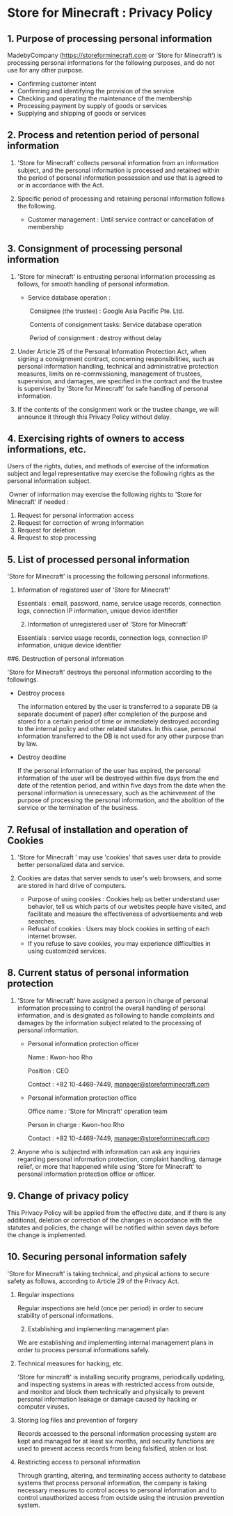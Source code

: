 # Store for Minecraft : Privacy Policy

## 1. Purpose of processing personal information

MadebyCompany (https://storeforminecraft.com or ‘Store for Minecraft’) is processing personal informations for the following purposes, and do not use for any other purpose.

- Confirming customer intent
- Confirming and identifying the provision of the service
- Checking and operating the maintenance of the membership
- Processing payment by supply of goods or services
- Supplying and shipping of goods or services



## 2. Process and retention period of personal information

1. 'Store for Minecraft' collects personal information from an information subject, and the personal information is processed and retained within the period of personal information possession and use that is agreed to or in accordance with the Act.

2. Specific period of processing and retaining personal information follows the following.
   * Customer management : Until service contract or cancellation of membership



## 3. Consignment of processing personal information

1. 'Store for minecraft' is entrusting personal information processing as follows, for smooth handling of personal information.

   * Service database operation :

     ​	Consignee (the trustee) : Google Asia Pacific Pte. Ltd.

     ​	Contents of consignment tasks: Service database operation

     ​	Period of consignment : destroy without delay

     

2. Under Article 25 of the Personal Information Protection Act, when signing a consignment contract, concerning responsibilities, such as personal information handling, technical and administrative protection measures, limits on re-commissioning, management of trustees, supervision, and damages, are specified in the contract and the trustee is supervised by 'Store for Minecraft' for safe handling of personal information.

3. If the contents of the consignment work or the trustee change, we will announce it through this Privacy Policy without delay.

   

## 4. Exercising rights of owners to access informations, etc.

Users of the rights, duties, and methods of exercise of the information subject and legal representative may exercise the following rights as the personal information subject.

​	Owner of information may exercise the following rights to 'Store for Minecraft' if needed :

1. Request for personal information access
2. Request for correction of wrong information
3. Request for deletion
4. Request to stop processing



## 5. List of processed personal information

'Store for Minecraft' is processing the following personal informations.

 1. Information of registered user of 'Store for Minecraft'

    Essentials : email, password, name, service usage records, connection logs, connection IP information, unique device identifier

    

	2. Information of unregistered user of 'Store for Minecraft'

    Essentials : service usage records, connection logs, connection IP information, unique device identifier

    

##6. Destruction of personal information

'Store for Minecraft' destroys the personal information according to the followings.

- Destroy process

  The information entered by the user is transferred to a separate DB (a separate document of paper) after completion of the purpose and stored for a certain period of time or immediately destroyed according to the internal policy and other related statutes. In this case, personal information transferred to the DB is not used for any other purpose than by law.
  
  
  
- Destroy deadline

  If the personal information of the user has expired, the personal information of the user will be destroyed within five days from the end date of the retention period, and within five days from the date when the personal information is  unnecessary, such as the achievement of the purpose of processing the personal information, and the abolition of the service or the termination of the business.



## 7. Refusal of installation and operation of Cookies

1. 'Store for Minecraft ' may use 'cookies' that saves user data to provide better personalized data and service.

   

2. Cookies are datas that server sends to user's web browsers, and some are stored in hard drive of computers.

   * Purpose of using cookies : Cookies help us better understand user behavior, tell us which parts of our websites people have visited, and facilitate and measure the effectiveness of advertisements and web searches.
   * Refusal of cookies : Users may block cookies in setting of each internet browser.
   * If you refuse to save cookies, you may experience difficulties in using customized services.



## 8. Current status of personal information protection

1. 'Store for Minecraft' have assigned a person in charge of personal information processing to control the overall handling of personal information, and is designated as following to handle complaints and damages by the information subject related to the processing of personal information.

   

   * Personal information protection officer

     Name : Kwon-hoo Rho

     Position : CEO

     Contact : +82 10-4469-7449, manager@storeforminecraft.com

     

   * Personal information protection office

     Office name : 'Store for Mincraft' operation team

     Person in charge : Kwon-hoo Rho

     Contact : +82 10-4469-7449, manager@storeforminecraft.com

     

2. Anyone who is subjected with information can ask any inquiries regarding personal information protection, complaint handling, damage relief, or more that happened while using 'Store for Minecraft' to personal information protection office or officer.

   

## 9. Change of privacy policy

This Privacy Policy will be applied from the effective date, and if there is any additional, deletion or correction of the changes in accordance with the statutes and policies, the change will be notified within seven days before the change is implemented.



## 10. Securing personal information safely

'Store for Minecraft' is taking technical, and physical actions to secure safety as follows, according to Article 29 of the Privacy Act.

 1. Regular inspections

    Regular inspections are held (once per period) in order to secure stability of personal informations.

    

	2. Establishing and implementing management plan

    We are establishing and implementing internal management plans in order to process personal informations safely. 

3. Technical measures for hacking, etc.

   'Store for mincraft' is installing security programs, periodically updating, and inspecting systems in areas with restricted access from outside, and monitor and block them technically and physically to prevent personal information leakage or damage caused by hacking or computer viruses.

   

4. Storing log files and prevention of forgery 

   Records accessed to the personal information processing system are kept and managed for at least six months, and security functions are used to prevent access records from being falsified, stolen or lost.

   

5. Restiricting access to personal information

   Through granting, altering, and terminating access authority to database systems that process personal information, the company is taking necessary measures to control access to personal information and to control unauthorized access from outside using the intrusion prevention system.







